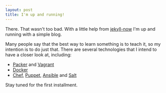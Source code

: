 ```yaml
---
layout: post
title: I'm up and running!
---
```


There. That wasn't too bad. With a little help from [jekyll-now](https://github.com/barryclark/jekyll-now) I'm up and running with a simple blog.

Many people say that the best way to learn something is to teach it, so my intention is to do just that. There are several technologies that I intend to have a closer look at, including:

* [Packer](http://www.packer.io/) and [Vagrant](http://www.vagrantup.com/)
* [Docker](https://www.docker.com/)
* [Chef](http://www.getchef.com/), [Puppet](http://puppetlabs.com/), [Ansible](http://www.ansible.com/home) and [Salt](http://www.saltstack.com/community/)

Stay tuned for the first installment.

